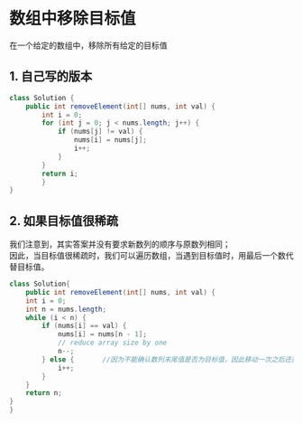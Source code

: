# 数组中移除目标值

在一个给定的数组中，移除所有给定的目标值

## 1. 自己写的版本

```java
class Solution {
    public int removeElement(int[] nums, int val) {
        int i = 0;
        for (int j = 0; j < nums.length; j++) {
            if (nums[j] != val) {
                nums[i] = nums[j];
                i++;
            }
        } 
        return i;   
        }
}
```

## 2. 如果目标值很稀疏

我们注意到，其实答案并没有要求新数列的顺序与原数列相同；<br>
因此，当目标值很稀疏时，我们可以遍历数组，当遇到目标值时，用最后一个数代替目标值。

```java
class Solution{
    public int removeElement(int[] nums, int val) {
    int i = 0;
    int n = nums.length;
    while (i < n) {
        if (nums[i] == val) {
            nums[i] = nums[n - 1];
            // reduce array size by one
            n--;
        } else {       //因为不能确认数列末尾值是否为目标值，因此移动一次之后还要判断一次移动后的值是否为目标值
            i++;
        }
    }
    return n;
}
}
```
